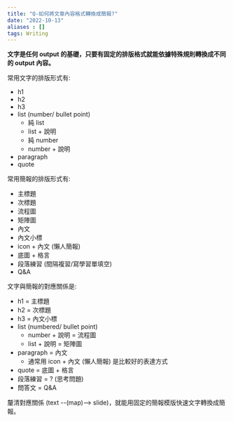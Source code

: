 ```yaml
---
title: "Q-如何將文章內容格式轉換成簡報?"
date: "2022-10-13"
aliases : []
tags: Writing 
---
```


**文字是任何 output 的基礎，只要有固定的排版格式就能依據特殊規則轉換成不同的 output 內容。**

常用文字的排版形式有:
- h1
- h2
- h3
- list (number/ bullet point)
	- 純 list
	- list + 說明
	- 純 number
	- number + 說明
- paragraph
- quote

常用簡報的排版形式有:
- 主標題
- 次標題
- 流程圖
- 矩陣圖
- 內文
- 內文小標
- icon + 內文 (懶人簡報)
- 底圖 + 格言
- 段落練習 (間隔複習/寫學習單填空)
- Q&A

文字與簡報的對應關係是:
- h1 = 主標題
- h2 = 次標題
- h3 = 內文小標
- list (numbered/ bullet point)
	- number + 說明 = 流程圖
	- list + 說明 = 矩陣圖
- paragraph = 內文
	- 通常用 icon + 內文 (懶人簡報) 是比較好的表達方式
- quote = 底圖 + 格言
- 段落練習 = ? (思考問題)
- 問答文 = Q&A

釐清對應關係 (text --(map)--> slide)，就能用固定的簡報模版快速文字轉換成簡報。